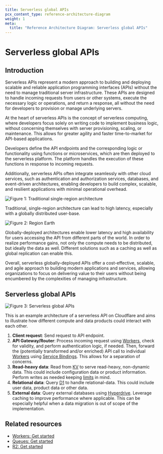 ```yaml
---
title: Serverless global APIs
pcx_content_type: reference-architecture-diagram
weight: 1
meta:
  title: "Reference Architecture Diagram: Serverless global APIs"
---
```


# Serverless global APIs

## Introduction

Serverless APIs represent a modern approach to building and deploying scalable and reliable application programming interfaces (APIs) without the need to manage traditional server infrastructure. These APIs are designed to handle incoming requests from users or other systems, execute the necessary logic or operations, and return a response, all without the need for developers to provision or manage underlying servers.

At the heart of serverless APIs is the concept of serverless computing, where developers focus solely on writing code to implement business logic, without concerning themselves with server provisioning, scaling, or maintenance. This allows for greater agility and faster time-to-market for API-based applications.

Developers define the API endpoints and the corresponding logic or functionality using functions or microservices, which are then deployed to the serverless platform. The platform handles the execution of these functions in response to incoming requests.

Additionally, serverless APIs often integrate seamlessly with other cloud services, such as authentication and authorization services, databases, and event-driven architectures, enabling developers to build complex, scalable, and resilient applications with minimal operational overhead.

![Figure 1: Traditional single-region architecture](/images/reference-architecture/serverless-global-apis/single-region.png "Figure 1:  Traditional single-region architecture")

Traditional, single-region architecture can lead to high latency, especially with a globally distributed user-base.

![Figure 2: Region Earth](/images/reference-architecture/serverless-global-apis/region-earth.png "Figure 2:  Region Earth")

Globally-deployed architectures enable lower latency and high availability for users accessing the API from different parts of the world. In order to realize performance gains, not only the compute needs to be distributed, but ideally the data as well. Different solutions such as a caching as well as global replication can enable this.

Overall, serverless globally-deployed APIs offer a cost-effective, scalable, and agile approach to building modern applications and services, allowing organizations to focus on delivering value to their users without being encumbered by the complexities of managing infrastructure.

## Serverless global APIs

![Figure 3: Serverless global APIs](/images/reference-architecture/serverless-global-apis/serverless-global-apis.svg "Figure 3: Serverless global APIs")

This is an example architecture of a serverless API on Cloudflare and aims to illustrate how different compute and data products could interact with each other.

1. **Client request**: Send request to API endpoint.
2. **API Gateway/Router**: Process incoming request using [Workers](/workers/), check for validity, and perform authentication logic, if needed. Then, forward the (potentially transformed and/or enriched) API call to individual [Workers](/workers) using [Service Bindings](/workers/runtime-apis/bindings/service-bindings/). This allows for a separation of concerns.
3. **Read-heavy data**: Read from [KV](/kv/) to serve read-heavy, non-dynamic data. This could include configuration data or product information. Perform writes as needed keeping [limits](/kv/platform/limits/) in mind.
4. **Relational data**: Query [D1](/d1/) to handle relational-data. This could include user data, product data or other data.
5. **External data**: Query external databases using [Hyperdrive](/hyperdrive/). Leverage caching to improve performance where applicable. This can be especially helpful when a data migration is out of scope of the implementation.

## Related resources

- [Workers: Get started](/workers/get-started/)
- [Queues: Get started](/queues/get-started/)
- [R2: Get started](/r2/get-started/)
